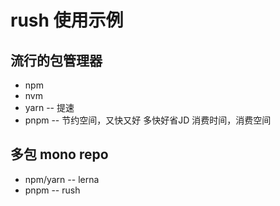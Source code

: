 # rush 使用示例

## 流行的包管理器
* npm
* nvm
* yarn -- 提速
* pnpm -- 节约空间，又快又好 多快好省JD  消费时间，消费空间


## 多包 mono repo 
* npm/yarn  --  lerna
* pnpm -- rush 